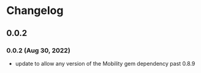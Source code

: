 # Changelog

## 0.0.2

### 0.0.2 (Aug 30, 2022)

* update to allow any version of the Mobility gem dependency past 0.8.9
